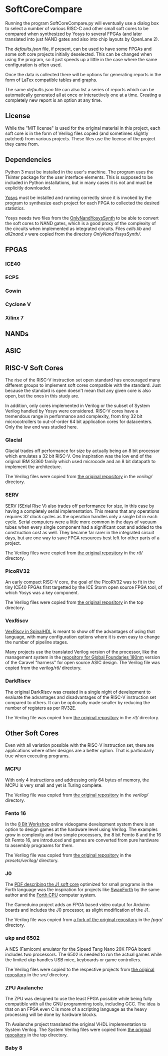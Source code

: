 # SoftCoreCompare

Running the program SoftCoreCompare.py will eventually use a dialog box to select a
number of various RISC-C and other small soft cores to be compared  when synthesized
by Yosys to several FPGAs (and later translated into just NAND gates and also into
chip layouts by OpenLane 2).

The *defaults.json* file, if present, can be used to have some FPGAs and some
soft core projects initially deselected. This can be changed when using the
program, so it just speeds up a little in the case where the same configuration
is often used.

Once the data is collected there will be options for generating reports in the form
of LaTex compatible tables and graphs.

The same *defaults.json* file can also list a series of reports which can be
automatically generated all at once or interactively one at a time. Creating
a completely new report is an option at any time.

## License

While the "MIT license" is used for the original material in this project, each soft
core is in the form of Verilog files copied (and sometimes slightly patched) from
various projects. These files use the license of the project they came from.

## Dependencies

Python 3 must be installed in the user's machine. The program uses the Tkinter
package for the user interface elements. This is supposed to be included in
Python installations, but in many cases it is not and must be explicitly
downloaded.

[Yosys](https://github.com/YosysHQ/yosys.git) must be installed and running
correctly since it is invoked by the program to synthesize each project for
each FPGA to collected the desired statistics.

Yosys needs two files from the [OnlyNandYosysSynth](https://github.com/OuDret/OnlyNandYosysSynth.git)
to be able to convert the soft cores to NAND gates, which is a good proxy of the
complexity of the circuits when implemented as integrated circuits. Files
*cells.lib* and *all2nand.v* were copied from the directory *OnlyNandYosysSynth/*.

## FPGAS

### ICE40

### ECP5

### Gowin

### Cyclone V

### Xilinx 7

## NANDs

## ASIC

## RISC-V Soft Cores

The rise of the RISC-V instruction set open standard has encouraged many
different groups to implement soft cores compatible with the standard.
Just because the standard is open doesn't mean that any given core is also
open, but the ones in this study are.

In addition, only cores implemented in Verilog or the subset of System Verilog
handled by Yosys were considered. RISC-V cores have a tremendous range in
performance and complexity, from tiny 32 bit microcotrollers to out-of-order
64 bit application cores for datacenters. Only the low end was studied here.

### Glacial

Glacial trades off performance for size by actually being an 8 bit processor which
emulates a 32 bit RISC-V. One inspiration was the low end of the original IBM S/360
family which used microcode and an 8 bit datapath to implement the architecture.

The Verilog files were copied from [the original repository](https://github.com/brouhaha/glacial.git)
in the *verilog/* directory.

### SERV

SERV (SErial Risc V) also trades off performance for size, in this case by
having a completely serial implementation. This means that any operations
requires 32 clock cycles as the operation handles only a single bit in each
cycle. Serial computers were a little more common in the days of vacuum tubes
when every single component had a significant cost and added to the construction
cost as well. They became far rarer in the integrated circuit days, but are
one way to save FPGA resources best left for other parts of a project.

The Verilog files were copied from [the original repository](https://github.com/olofk/serv.git)
in the *rtl/* directory.

### PicoRV32

An early compact RISC-V core, the goal of the PicoRV32 was to fit in the tiny
ICE40 FPGAs first targetted by the ICE Storm open source FPGA tool, of which
Yosys was a key component.

The Verilog files were copied from [the original repository](https://github.com/YosysHQ/picorv32.git)
in the top directory.

### VexRiscv

[VexRiscv in SpinalHDL](https://github.com/SpinalHDL/VexRiscv.git) is meant to show
off the advantages of using that language, with many configuration options where
it is even easy to change the number of pipeline stages.

Many projects use the translated Verilog version of the processor, like the
management system in the [repository for Global Foundaries 180nm](https://github.com/efabless/caravel_mgmt_soc_gf180mcu.git)
version of the Caravel "harness" for open source ASIC design. The Verilog file was
copied from the *verilog/rtl/* directory.

### DarkRiscv

The original DarkRiscv was created in a single night of development to evaluate
the advantages and disadvantages of the RISC-V instruction set compared to others.
It can be optionally made smaller by reducing the number of registers as per RV32E.

The Verilog file was copied from [the original repository](https://github.com/darklife/darkriscv.git)
in the *rtl/* directory.

## Other Soft Cores

Even with all variation possible with the RISC-V instruction set, there are
applications where other designs are a better option. That is particularly
true when executing programs.

### MCPU

With only 4 instructions and addressing only 64 bytes of memory, the MCPU is
very small and yet is Turing complete.

The Verilog file was copied from [the original repository](https://github.com/cpldcpu/MCPU.git)
in the *verilog/* directory.

### Fento 16

In the [8 Bit Workshop](http://8bitworkshop.com/) online videogame development system
there is an option to design games at the hardware level using Verilog. The examples
grow in complexity and two simple processors, the 8 bit Femto 8 and the 16 bit Femto 16,
are introduced and games are converted from pure hardware to assembly prograams for
them.

The Verilog file was copied from [the original repository](https://github.com/sehugg/8bitworkshop.git)
in the *presets/verilog/* directory.

### J0 

The [PDF describing the J1 soft core](https://excamera.com/files/j1.pdf) optimized for
small programs in the Forth language was the inspiration for projects like
[SwapForth](https://github.com/jamesbowman/swapforth) by the same author and
the [Forth CPU](https://github.com/howerj/forth-cpu) computer system.

The Gameduino project adds an FPGA based video output for Arduino boards and includes
the J0 processor, as slight modification of the J1.

The Verilog file was copied from [a fork of the original repository](https://github.com/Godzil/gameduino)
in the *fpga/* directory.

### ukp and 6502

A NES (Famicom) emulator for the Sipeed Tang Nano 20K FPGA board includes two processors.
The 6502 is needed to run the actual games while the limited ukp handles USB mice,
keyboards or game controllers.

The Verilog files were copied to the respective projects from
[the original repository](https://github.com/nand2mario/nestang.git)
in the *src/* directory.

### ZPU Avalanche

The ZPU was designed to use the least FPGA possible while being fully compatible
with all the GNU programming tools, including GCC. The idea is that on an FPGA
even C is more of a scripting language as the heavy processing will be done by
hardware blocks.

Th Avalanche project translated the original VHDL implementation to System Verilog.
The System Verilog files were copied from [the original repository](https://github.com/sergev/zpu-avalanche.git)
in the top directory.

### Baby 8
